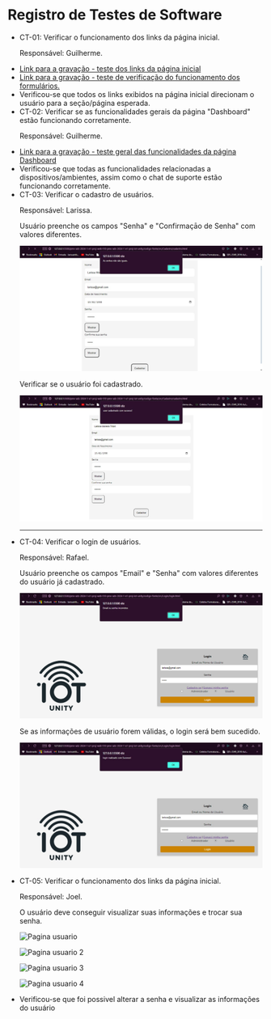 # Registro de Testes de Software

<ul>
  <li> CT-01: Verificar o funcionamento dos links da página inicial.

  Responsável: Guilherme.

  </li>
  <li><a href="https://github.com/ICEI-PUC-Minas-PMV-ADS/pmv-ads-2024-1-e1-proj-web-t10-pmv-ads-2024-1-e1-proj-iot-unity/blob/main/documentos/records/funcionalidade-links-pagina-inicial.mp4">Link para a gravação - teste dos links da página inicial</a></li>
  <li><a href="https://github.com/ICEI-PUC-Minas-PMV-ADS/pmv-ads-2024-1-e1-proj-web-t10-pmv-ads-2024-1-e1-proj-iot-unity/blob/main/documentos/records/funcionalidade-formularios-pagina-inicial.mp4">Link para a gravação - teste de verificação do funcionamento dos formulários.</a></li>
  <li>Verificou-se que todos os links exibidos na página inicial direcionam o usuário para a seção/página esperada.</li>

<li> CT-02: Verificar se as funcionalidades gerais da página "Dashboard" estão funcionando corretamente.

  Responsável: Guilherme.

  </li>
  <li><a href="https://github.com/ICEI-PUC-Minas-PMV-ADS/pmv-ads-2024-1-e1-proj-web-t10-pmv-ads-2024-1-e1-proj-iot-unity/blob/main/documentos/records/funcionalidades-dashboard.mp4">Link para a gravação - teste geral das funcionalidades da página Dashboard</a></li>
  <li>Verificou-se que todas as funcionalidades relacionadas a dispositivos/ambientes, assim como o chat de suporte estão funcionando corretamente.</li>

  <li> CT-03: Verificar o cadastro de usuários.
   
  Responsável: Larissa. 
   
   <p>Usuário preenche os campos "Senha" e "Confirmaçāo de Senha" com valores diferentes.</p>
      
 ![Confirmação de senha](https://github.com/ICEI-PUC-Minas-PMV-ADS/pmv-ads-2024-1-e1-proj-web-t10-pmv-ads-2024-1-e1-proj-iot-unity/blob/main/documentos/img/Tela%20cadastro-confirma%C3%A7%C3%A3o%20de%20senha.jpg)
    
  </li>
  
  <p>Verificar se o usuário foi cadastrado.</p>
    
 ![Cadastro feito](https://github.com/ICEI-PUC-Minas-PMV-ADS/pmv-ads-2024-1-e1-proj-web-t10-pmv-ads-2024-1-e1-proj-iot-unity/blob/main/documentos/img/Tela%20de%20cadastro-Cadastro%20realizado%20com%20sucesso.jpg)</li>

<hr>
  
  <li> CT-04: Verificar o login de usuários.

  Responsável: Rafael. 
  
   <p>Usuário preenche os campos "Email" e "Senha" com valores diferentes do usuário já cadastrado.</p>
  
  ![Tela login incorreto](https://github.com/ICEI-PUC-Minas-PMV-ADS/pmv-ads-2024-1-e1-proj-web-t10-pmv-ads-2024-1-e1-proj-iot-unity/blob/main/documentos/img/Tela%20de%20login-%20dados%20incorretos.png)


  <p>Se as informações de usuário forem válidas, o login será bem sucedido.</p>

![Login realizado com sucesso](https://github.com/ICEI-PUC-Minas-PMV-ADS/pmv-ads-2024-1-e1-proj-web-t10-pmv-ads-2024-1-e1-proj-iot-unity/blob/main/documentos/img/Login%20realizado%20com%20sucesso.jpg)
 </li>
 <li> CT-05: Verificar o funcionamento dos links da página inicial.

  Responsável: Joel.

  </li>
  
  <p>O usuário deve conseguir visualizar suas informações e trocar sua senha.</p>
  
  ![Pagina usuario](https://github.com/ICEI-PUC-Minas-PMV-ADS/pmv-ads-2024-1-e1-proj-web-t10-pmv-ads-2024-1-e1-proj-iot-unity/assets/165733363/3922dcc6-2fbc-4f78-aff8-1b7260c33784)

  ![Pagina usuario 2](https://github.com/ICEI-PUC-Minas-PMV-ADS/pmv-ads-2024-1-e1-proj-web-t10-pmv-ads-2024-1-e1-proj-iot-unity/assets/165733363/cd6f6d5f-67c2-4fe5-ad56-11b2f2c5239c)

  ![Pagina usuario 3](https://github.com/ICEI-PUC-Minas-PMV-ADS/pmv-ads-2024-1-e1-proj-web-t10-pmv-ads-2024-1-e1-proj-iot-unity/assets/165733363/f982a7b7-6c3a-48bb-a497-07f7224f9369)
  
  ![Pagina usuario 4](https://github.com/ICEI-PUC-Minas-PMV-ADS/pmv-ads-2024-1-e1-proj-web-t10-pmv-ads-2024-1-e1-proj-iot-unity/assets/165733363/91545c20-ddfe-48e0-8fe6-52808e508f07)


  <li>Verificou-se que foi possivel alterar a senha e visualizar as informações do usuário </li>
</ul>

